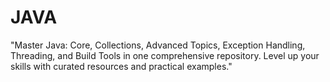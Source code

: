 # JAVA
"Master Java: Core, Collections, Advanced Topics, Exception Handling, Threading, and Build Tools in one comprehensive repository. Level up your skills with curated resources and practical examples."
